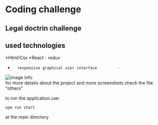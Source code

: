 # Coding challenge 
## Legal doctrin challenge 

## used technologies
 *Html/Css 
 *React - redux

-       responsive graphical user interface         -

![image info](./others/capture-empty.jpg)  
for more details about the project and more screenshots check the file "others"

to run the application use:
  
    npm run start
at the main directory 







